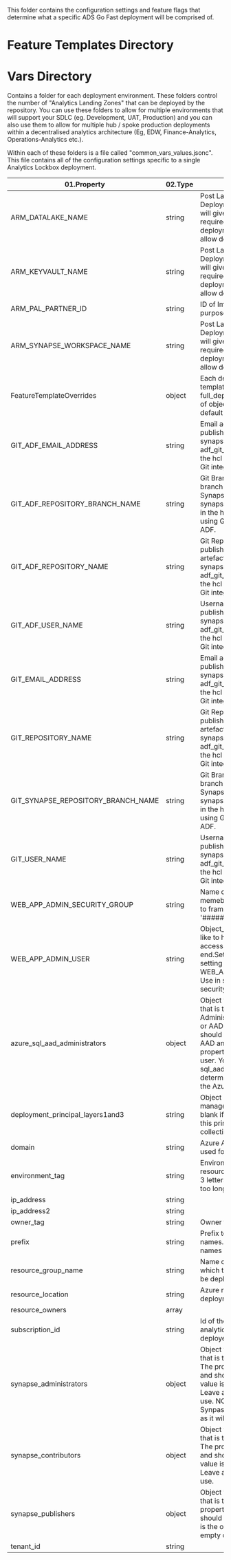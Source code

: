
This folder contains the configuration settings and feature flags that determine what a specific ADS Go Fast deployment will be comprised of. 

# Feature Templates Directory


# Vars Directory
Contains a folder for each deployment environment. These folders control the number of "Analytics Landing Zones" that can be deployed by the repository. You can use these folders to allow for multiple environments that will support your SDLC (eg. Development, UAT, Production) and you can also use them to allow for multiple hub / spoke production deployments within a decentralised analytics architecture (Eg, EDW, Finance-Analytics, Operations-Analytics etc.).

Within each of these folders is a file called "common_vars_values.jsonc". This file contains all of the configuration settings specific to a single Analytics Lockbox deployment. 

| 01.Property                        | 02.Type | 03.Description                                                                                                                                                                                                                                                                                                                                                         |
| ---------------------------------- | ------- | ---------------------------------------------------------------------------------------------------------------------------------------------------------------------------------------------------------------------------------------------------------------------------------------------------------------------------------------------------------------------- |
| ARM_DATALAKE_NAME                  | string  | Post Layer 1 Resource name. Deployment of Terraform Layer One will give you these values. They are required to allow subsequent agent deployments to open firewall rules to allow deployment updates..                                                                                                                                                                 |
| ARM_KEYVAULT_NAME                  | string  | Post Layer 1 Resource name. Deployment of Terraform Layer One will give you these values. They are required to allow subsequent agent deployments to open firewall rules to allow deployment updates..                                                                                                                                                                 |
| ARM_PAL_PARTNER_ID                 | string  | ID of Implementation Partner for PAL purposes. Set to 0 if not in use                                                                                                                                                                                                                                                                                                  |
| ARM_SYNAPSE_WORKSPACE_NAME         | string  | Post Layer 1 Resource name. Deployment of Terraform Layer One will give you these values. They are required to allow subsequent agent deployments to open firewall rules to allow deployment updates.                                                                                                                                                                  |
| FeatureTemplateOverrides           | object  | Each deployment references a feature template (eg. basic_deployment, full_deployment etc). This collection of objects allows you to override the default feature template values.                                                                                                                                                                                      |
| GIT_ADF_EMAIL_ADDRESS              | string  | Email address of git user used for publishing artefacts.  Only used if synapse_git_toggle_integration or adf_git_toggle_integration is true in the hcl file. Set to '#####' if not using Git integration for Synapse and ADF.                                                                                                                                          |
| GIT_ADF_REPOSITORY_BRANCH_NAME     | string  | Git Branch Name associated with the branch that will be used to publish Synapse artefacts. Only used if synapse_git_toggle_integration is true in the hcl file. Set to '#####' if not using Git integration for Synapse and ADF.                                                                                                                                       |
| GIT_ADF_REPOSITORY_NAME            | string  | Git Repository name used for for publishing ADF and Synapse artefacts.  Only used if synapse_git_toggle_integration or adf_git_toggle_integration is true in the hcl file.Set to '#####' if not using Git integration for Synapse and ADF.                                                                                                                             |
| GIT_ADF_USER_NAME                  | string  | Usernames of git user used for publishing artefacts.  Only used if synapse_git_toggle_integration or adf_git_toggle_integration is true in the hcl file.  Set to '#####' if not using Git integration for Synapse and ADF.                                                                                                                                             |
| GIT_EMAIL_ADDRESS                  | string  | Email address of git user used for publishing artefacts.  Only used if synapse_git_toggle_integration or adf_git_toggle_integration is true in the hcl file. Set to '#####' if not using Git integration for Synapse and ADF.                                                                                                                                          |
| GIT_REPOSITORY_NAME                | string  | Git Repository name used for for publishing ADF and Synapse artefacts.  Only used if synapse_git_toggle_integration or adf_git_toggle_integration is true in the hcl file. Set to '#####' if not using Git integration for Synapse and ADF.                                                                                                                            |
| GIT_SYNAPSE_REPOSITORY_BRANCH_NAME | string  | Git Branch Name associated with the branch that will be used to publish Synapse artefacts. Only used if synapse_git_toggle_integration is true in the hcl file. Set to '#####' if not using Git integration for Synapse and ADF.                                                                                                                                       |
| GIT_USER_NAME                      | string  | Usernames of git user used for publishing artefacts.  Only used if synapse_git_toggle_integration or adf_git_toggle_integration is true in the hcl file.  Set to '#####' if not using Git integration for Synapse and ADF.                                                                                                                                             |
| WEB_APP_ADMIN_SECURITY_GROUP       | string  | Name of the security group whos memebers will be given admin access to framework web front end.Set to '#####' if not in use.                                                                                                                                                                                                                                           |
| WEB_APP_ADMIN_USER                 | string  | Object_Id of the user that you would like to have direct, explicit admin access to framework web front end.Set to '#####' if not in use. This setting over-rides the WEB_APP_ADMIN_SECURITY_GROUP. Use in scenarios where use of a security group is not possible.                                                                                                     |
| azure_sql_aad_administrators       | object  | Object with a property for each user that is to be a Azure SQL Administrator. This should be a user or AAD Group. The property name should be the username of the user in AAD and should be unique. The property value is the object_id of the user. You MUST provide the sql_aad_admin property which will determine the AAD Admin setting for the Azure SQL Server.  |
| deployment_principal_layers1and3   | string  | Object Id of the AAD account that will manage layer's 1 & 3. Note leave this blank if you are going to also include this principal in the resource owner's collection.                                                                                                                                                                                                 |
| domain                             | string  | Azure Active Directory Domain to be used for authentication                                                                                                                                                                                                                                                                                                            |
| environment_tag                    | string  | Environment tag to be used in resource naming convention. Keep to 3 letters to prevent names becoming too long.                                                                                                                                                                                                                                                        |
| ip_address                         | string  |                                                                                                                                                                                                                                                                                                                                                                        |
| ip_address2                        | string  |                                                                                                                                                                                                                                                                                                                                                                        |
| owner_tag                          | string  | Owner tag to be applied to resources.                                                                                                                                                                                                                                                                                                                                  |
| prefix                             | string  | Prefix to be applied to all resource names. Keep to 3 letters to prevent names becoming too long.                                                                                                                                                                                                                                                                      |
| resource_group_name                | string  | Name of the resource group into which the analytics landing zone will be deployed                                                                                                                                                                                                                                                                                      |
| resource_location                  | string  | Azure region to be used for deployment.                                                                                                                                                                                                                                                                                                                                |
| resource_owners                    | array   |                                                                                                                                                                                                                                                                                                                                                                        |
| subscription_id                    | string  | Id of the subscription into which the analytics landing zone will be deployed                                                                                                                                                                                                                                                                                          |
| synapse_administrators             | object  | Object with a property for each user that is to be a Synapse Administrator. The property name is descriptive only and should be unique. The property value is the object_id of the user. Leave as empty object when not is use. NOTE - do not include the Synpase Workspace creator in this list as it will be added automatically.                                    |
| synapse_contributors               | object  | Object with a property for each user that is to be a Synapse Contributor. The property name is descriptive only and should be unique. The property value is the object_id of the user. Leave as empty object when not is use.                                                                                                                                          |
| synapse_publishers                 | object  | Object with a property for each user that is to be a Synapse Publisher. The property name is descriptive only and should be unique. The property value is the object_id of the user. Leave as empty object when not is use.                                                                                                                                            |
| tenant_id                          | string  |                                                                                                                                                                                                                                                                                                                                                                        |